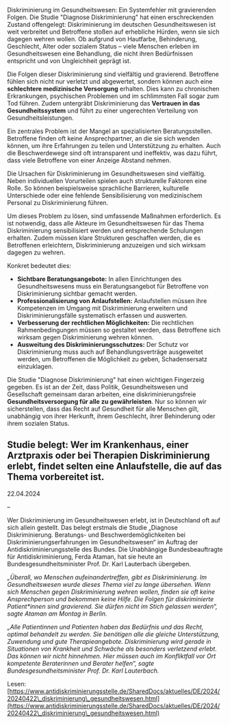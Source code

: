   
Diskriminierung im Gesundheitswesen: Ein Systemfehler mit gravierenden Folgen. Die Studie "Diagnose Diskriminierung" hat einen erschreckenden Zustand offengelegt: Diskriminierung im deutschen Gesundheitswesen ist weit verbreitet und Betroffene stoßen auf erhebliche Hürden, wenn sie sich dagegen wehren wollen. Ob aufgrund von Hautfarbe, Behinderung, Geschlecht, Alter oder sozialem Status – viele Menschen erleben im Gesundheitswesen eine Behandlung, die nicht ihren Bedürfnissen entspricht und von Ungleichheit geprägt ist.

Die Folgen dieser Diskriminierung sind vielfältig und gravierend. Betroffene fühlen sich nicht nur verletzt und abgewertet, sondern können auch eine **schlechtere medizinische Versorgung** erhalten. Dies kann zu chronischen Erkrankungen, psychischen Problemen und im schlimmsten Fall sogar zum Tod führen. Zudem untergräbt Diskriminierung das **Vertrauen in das Gesundheitssystem** und führt zu einer ungerechten Verteilung von Gesundheitsleistungen.

Ein zentrales Problem ist der Mangel an spezialisierten Beratungsstellen. Betroffene finden oft keine Ansprechpartner, an die sie sich wenden können, um ihre Erfahrungen zu teilen und Unterstützung zu erhalten. Auch die Beschwerdewege sind oft intransparent und ineffektiv, was dazu führt, dass viele Betroffene von einer Anzeige Abstand nehmen.

Die Ursachen für Diskriminierung im Gesundheitswesen sind vielfältig. Neben individuellen Vorurteilen spielen auch strukturelle Faktoren eine Rolle. So können beispielsweise sprachliche Barrieren, kulturelle Unterschiede oder eine fehlende Sensibilisierung von medizinischem Personal zu Diskriminierung führen.

Um dieses Problem zu lösen, sind umfassende Maßnahmen erforderlich. Es ist notwendig, dass alle Akteure im Gesundheitswesen für das Thema Diskriminierung sensibilisiert werden und entsprechende Schulungen erhalten. Zudem müssen klare Strukturen geschaffen werden, die es Betroffenen erleichtern, Diskriminierung anzuzeigen und sich wirksam dagegen zu wehren.

Konkret bedeutet dies:

* **Sichtbare Beratungsangebote:** In allen Einrichtungen des Gesundheitswesens muss ein Beratungsangebot für Betroffene von Diskriminierung sichtbar gemacht werden.  
* **Professionalisierung von Anlaufstellen:** Anlaufstellen müssen ihre Kompetenzen im Umgang mit Diskriminierung erweitern und Diskriminierungsfälle systematisch erfassen und auswerten.  
* **Verbesserung der rechtlichen Möglichkeiten:** Die rechtlichen Rahmenbedingungen müssen so gestaltet werden, dass Betroffene sich wirksam gegen Diskriminierung wehren können.  
* **Ausweitung des Diskriminierungsschutzes:** Der Schutz vor Diskriminierung muss auch auf Behandlungsverträge ausgeweitet werden, um Betroffenen die Möglichkeit zu geben, Schadensersatz einzuklagen.

Die Studie "Diagnose Diskriminierung" hat einen wichtigen Fingerzeig gegeben. Es ist an der Zeit, dass Politik, Gesundheitswesen und Gesellschaft gemeinsam daran arbeiten, eine diskriminierungsfreie **Gesundheitsversorgung für alle zu gewährleisten**. Nur so können wir sicherstellen, dass das Recht auf Gesundheit für alle Menschen gilt, unabhängig von ihrer Herkunft, ihrem Geschlecht, ihrer Behinderung oder ihrem sozialen Status.

## Studie belegt: Wer im Krankenhaus, einer Arztpraxis oder bei Therapien Diskriminierung erlebt, findet selten eine Anlaufstelle, die auf das Thema vorbereitet ist.

22.04.2024

–

Wer Diskriminierung im Gesundheitswesen erlebt, ist in Deutschland oft auf sich allein gestellt. Das belegt erstmals die Studie „Diagnose Diskriminierung. Beratungs- und Beschwerdemöglichkeiten bei Diskriminierungserfahrungen im Gesundheitswesen“ im Auftrag der Antidiskriminierungsstelle des Bundes. Die Unabhängige Bundesbeauftragte für Antidiskriminierung, Ferda Ataman, hat sie heute an Bundesgesundheitsminister Prof. Dr. Karl Lauterbach übergeben. 

*„Überall, wo Menschen aufeinandertreffen, gibt es Diskriminierung. Im Gesundheitswesen wurde dieses Thema viel zu lange übersehen. Wenn sich Menschen gegen Diskriminierung wehren wollen, finden sie oft keine Ansprechperson und bekommen keine Hilfe. Die Folgen für diskriminierte Patient\*innen sind gravierend. Sie dürfen nicht im Stich gelassen werden“, sagte Ataman am Montag in Berlin.*  

*„Alle Patientinnen und Patienten haben das Bedürfnis und das Recht, optimal behandelt zu werden. Sie benötigen alle die gleiche Unterstützung, Zuwendung und gute Therapieangebote. Diskriminierung wird gerade in Situationen von Krankheit und Schwäche als besonders verletzend erlebt. Das können wir nicht hinnehmen. Hier müssen auch im Konfliktfall vor Ort kompetente Beraterinnen und Berater helfen“, sagte Bundesgesundheitsminister Prof. Dr. Karl Lauterbach.* 

Lesen:      
[https://www.antidiskriminierungsstelle.de/SharedDocs/aktuelles/DE/2024/20240422\_diskriminierung\_gesundheitswesen.html](https://www.antidiskriminierungsstelle.de/SharedDocs/aktuelles/DE/2024/20240422\_diskriminierung\_gesundheitswesen.html)